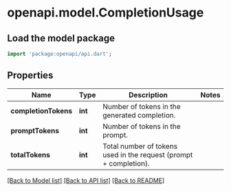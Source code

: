 # openapi.model.CompletionUsage

## Load the model package
```dart
import 'package:openapi/api.dart';
```

## Properties
Name | Type | Description | Notes
------------ | ------------- | ------------- | -------------
**completionTokens** | **int** | Number of tokens in the generated completion. | 
**promptTokens** | **int** | Number of tokens in the prompt. | 
**totalTokens** | **int** | Total number of tokens used in the request (prompt + completion). | 

[[Back to Model list]](../README.md#documentation-for-models) [[Back to API list]](../README.md#documentation-for-api-endpoints) [[Back to README]](../README.md)


